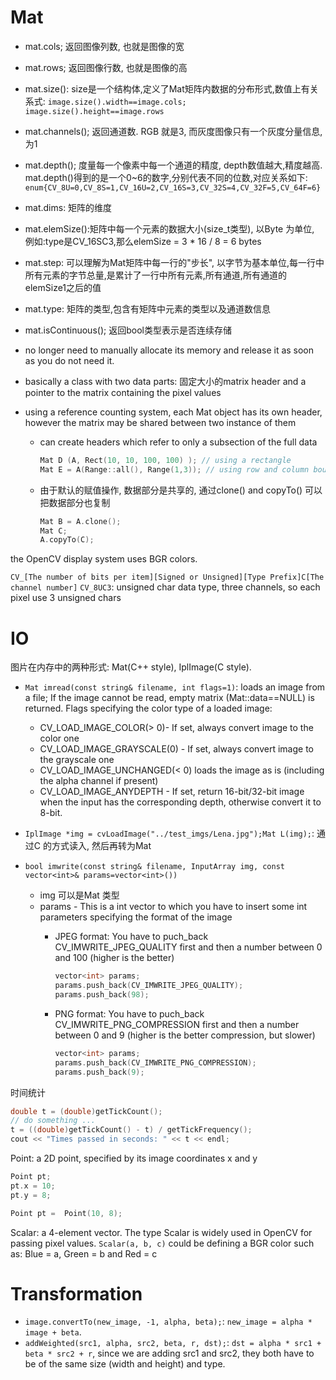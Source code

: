 # Mat
- mat.cols; 返回图像列数, 也就是图像的宽
- mat.rows; 返回图像行数, 也就是图像的高
- mat.size(): size是一个结构体,定义了Mat矩阵内数据的分布形式,数值上有关系式: `image.size().width==image.cols; image.size().height==image.rows`
- mat.channels(); 返回通道数. RGB 就是3, 而灰度图像只有一个灰度分量信息, 为1
- mat.depth(); 度量每一个像素中每一个通道的精度, depth数值越大,精度越高.
	mat.depth()得到的是一个0~6的数字,分别代表不同的位数,对应关系如下: `enum{CV_8U=0,CV_8S=1,CV_16U=2,CV_16S=3,CV_32S=4,CV_32F=5,CV_64F=6}`
- mat.dims: 矩阵的维度
- mat.elemSize():矩阵中每一个元素的数据大小(size_t类型), 以Byte 为单位, 例如:type是CV_16SC3,那么elemSize = 3 * 16 / 8 = 6 bytes
- mat.step: 可以理解为Mat矩阵中每一行的"步长", 以字节为基本单位,每一行中所有元素的字节总量,是累计了一行中所有元素,所有通道,所有通道的elemSize1之后的值
- mat.type: 矩阵的类型,包含有矩阵中元素的类型以及通道数信息
- mat.isContinuous(); 返回bool类型表示是否连续存储

- no longer need to manually allocate its memory and release it as soon as you do not need it.
- basically a class with two data parts: 固定大小的matrix header and a pointer to the matrix containing the pixel values
- using a reference counting system, each Mat object has its own header, however the matrix may be shared between two instance of them
	- can create headers which refer to only a subsection of the full data

		```C++
		Mat D (A, Rect(10, 10, 100, 100) ); // using a rectangle
		Mat E = A(Range::all(), Range(1,3)); // using row and column boundaries
		```

	- 由于默认的赋值操作, 数据部分是共享的, 通过clone() and copyTo() 可以把数据部分也复制
		```C++
		Mat B = A.clone();
		Mat C;
		A.copyTo(C);
		```

the OpenCV display system uses BGR colors.

`CV_[The number of bits per item][Signed or Unsigned][Type Prefix]C[The channel number]`
`CV_8UC3`: unsigned char data type, three channels, so each pixel use 3 unsigned chars

# IO
图片在内存中的两种形式: Mat(C++ style), IplImage(C style).

- `Mat imread(const string& filename, int flags=1)`: loads an image from a file; If the image cannot be read, empty matrix (Mat::data==NULL) is returned.
	Flags specifying the color type of a loaded image:

	- CV_LOAD_IMAGE_COLOR(> 0)- If set, always convert image to the color one
	- CV_LOAD_IMAGE_GRAYSCALE(0) - If set, always convert image to the grayscale one
	- CV_LOAD_IMAGE_UNCHANGED(< 0) loads the image as is (including the alpha channel if present)
	- CV_LOAD_IMAGE_ANYDEPTH - If set, return 16-bit/32-bit image when the input has the corresponding depth, otherwise convert it to 8-bit.

- `IplImage *img = cvLoadImage("../test_imgs/Lena.jpg");Mat L(img);`: 通过C 的方式读入, 然后再转为Mat

- `bool imwrite(const string& filename, InputArray img, const vector<int>& params=vector<int>())`
	- img 可以是Mat 类型
	- params - This is a int vector to which you have to insert some int parameters specifying the format of the image
		- JPEG format: You have to puch_back CV_IMWRITE_JPEG_QUALITY first and then a number between 0 and 100 (higher is the better)

			```C++
			vector<int> params;  
		    params.push_back(CV_IMWRITE_JPEG_QUALITY);  
		    params.push_back(98); 
			```
		- PNG format: You have to puch_back CV_IMWRITE_PNG_COMPRESSION first and then a number between 0 and 9 (higher is the better compression, but slower)

			```C++
			vector<int> params;
		    params.push_back(CV_IMWRITE_PNG_COMPRESSION);
		    params.push_back(9);
			```

时间统计
```C++
double t = (double)getTickCount();
// do something ...
t = ((double)getTickCount() - t) / getTickFrequency();
cout << "Times passed in seconds: " << t << endl;
```

Point: a 2D point, specified by its image coordinates x and y
```C++
Point pt;
pt.x = 10;
pt.y = 8;

Point pt =  Point(10, 8);
```

Scalar: a 4-element vector. The type Scalar is widely used in OpenCV for passing pixel values.
`Scalar(a, b, c)` could be defining a BGR color such as: Blue = a, Green = b and Red = c

# Transformation
- `image.convertTo(new_image, -1, alpha, beta);`: `new_image = alpha * image + beta`.
- `addWeighted(src1, alpha, src2, beta, r, dst);`: `dst = alpha * src1 + beta * src2 + r`,
	since we are adding src1 and src2, they both have to be of the same size (width and height) and type.

